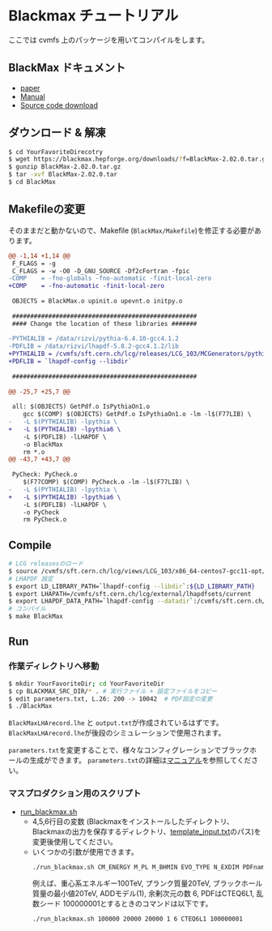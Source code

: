# Blackmax チュートリアル

ここでは cvmfs 上のパッケージを用いてコンパイルをします。

## BlackMax ドキュメント
* [paper](https://arxiv.org/abs/0711.3012)
* [Manual](https://arxiv.org/pdf/0902.3577.pdf)
* [Source code download](https://blackmax.hepforge.org/)

## ダウンロード & 解凍
```bash
$ cd YourFavoriteDirecotry
$ wget https://blackmax.hepforge.org/downloads/?f=BlackMax-2.02.0.tar.gz BlackMax-2.02.0.tar.gz
$ gunzip BlackMax-2.02.0.tar.gz
$ tar -xvf BlackMax-2.02.0.tar
$ cd BlackMax
```

## Makefileの変更
そのままだと動かないので、Makefile (`BlackMax/Makefile`)を修正する必要があります。
```diff
@@ -1,14 +1,14 @@
 F_FLAGS = -g
 C_FLAGS = -w -O0 -D_GNU_SOURCE -Df2cFortran -fpic 
-COMP    = -fno-globals -fno-automatic -finit-local-zero 
+COMP    = -fno-automatic -finit-local-zero 
 
 OBJECTS = BlackMax.o upinit.o upevnt.o initpy.o 
 
 ###################################################
 #### Change the location of these libraries #######
 
-PYTHIALIB = /data/rizvi/pythia-6.4.10-gcc4.1.2
-PDFLIB = /data/rizvi/lhapdf-5.8.2-gcc4.1.2/lib
+PYTHIALIB = /cvmfs/sft.cern.ch/lcg/releases/LCG_103/MCGenerators/pythia6/429.2/x86_64-centos7-gcc11-opt/lib/
+PDFLIB = `lhapdf-config --libdir`
 
 ###################################################
 
@@ -25,7 +25,7 @@
 
 all: $(OBJECTS) GetPdf.o IsPythiaOn1.o 
 	gcc $(COMP) $(OBJECTS) GetPdf.o IsPythiaOn1.o -lm -l$(F77LIB) \
-	-L $(PYTHIALIB) -lpythia \
+	-L $(PYTHIALIB) -lpythia6 \
 	-L $(PDFLIB) -lLHAPDF \
 	-o BlackMax
 	rm *.o
@@ -43,7 +43,7 @@
 
 PyCheck: PyCheck.o
 	$(F77COMP) $(COMP) PyCheck.o -lm -l$(F77LIB) \
-	-L $(PYTHIALIB) -lpythia \
+	-L $(PYTHIALIB) -lpythia6 \
 	-L $(PDFLIB) -lLHAPDF \
 	-o PyCheck
 	rm PyCheck.o
```

## Compile
```bash
# LCG releasesのロード
$ source /cvmfs/sft.cern.ch/lcg/views/LCG_103/x86_64-centos7-gcc11-opt/setup.sh
# LHAPDF 設定
$ export LD_LIBRARY_PATH=`lhapdf-config --libdir`:${LD_LIBRARY_PATH}
$ export LHAPATH=/cvmfs/sft.cern.ch/lcg/external/lhapdfsets/current
$ export LHAPDF_DATA_PATH=`lhapdf-config --datadir`:/cvmfs/sft.cern.ch/lcg/external/lhapdfsets/current
# コンパイル
$ make BlackMax
```

## Run

### 作業ディレクトリへ移動
```bash
$ mkdir YourFavoriteDir; cd YourFavoriteDir
$ cp BLACKMAX_SRC_DIR/* . # 実行ファイル + 設定ファイルをコピー
$ edit parameters.txt, L.26: 200 -> 10042  # PDF設定の変更
$ ./BlackMax
```
`BlackMaxLHArecord.lhe` と `output.txt`が作成されているはずです。
`BlackMaxLHArecord.lhe`が後段のシミュレーションで使用されます。

`parameters.txt`を変更することで、様々なコンフィグレーションでブラックホールの生成ができます。
`parameters.txt`の詳細は[マニュアル]()を参照してください。

### マスプロダクション用のスクリプト
* [run_blackmax.sh](scripts/run_blackmax.sh)
    * 4,5,6行目の変数 (Blackmaxをインストールしたディレクトリ、Blackmaxの出力を保存するディレクトリ、[template_input.txt](scripts/template_parameter.txt)のパス)を変更後使用してください。
    * いくつかの引数が使用できます。
        ```bash
        ./run_blackmax.sh CM_ENERGY M_PL M_BHMIN EVO_TYPE N_EXDIM PDFname SEED
        ```
        例えば、重心系エネルギー100TeV, プランク質量20TeV, ブラックホール質量の最小値20TeV, ADDモデル(1), 余剰次元の数 6, PDFはCTEQ6L1, 乱数シード 100000001とするときのコマンドは以下です。
        ```bash
        ./run_blackmax.sh 100000 20000 20000 1 6 CTEQ6L1 100000001
        ```
  
